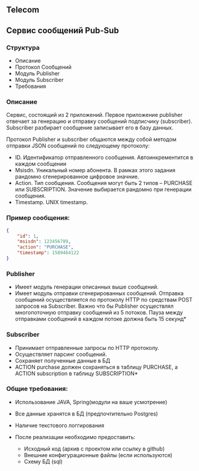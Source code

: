 ## Telecom

## Cервис сообщений Pub-Sub
### Структура 
*	Описание
*	Протокол Сообщений
*	Модуль Publisher 
*	Модуль Subscriber 
*	Требования

### Описание

Cервис, состоящий из 2 приложений. Первое приложение publisher отвечает за генерацию и отправку 
сообщений подписчику (subscriber). Subscriber разбирает сообщение записывает его в базу данных.

Протокол
Publisher и subscriber общаются между собой методом отправки JSON сообщений по следующему протоколу:

*	ID. Идентификатор отправленного сообщения. Автоинкрементится в каждом сообщении
*   Msisdn. Уникальный номер абонента. В рамках этого задания рандомно сгенерированное цифровое значние.
*   Action. Тип сообщения. Сообщения могут быть 2 типов – PURCHASE или SUBSCRIPTION. Значение выбирается рандомно при генерации сообщения.
*   Timestamp. UNIX timestamp.

### Пример сообщения:
```json
{
    "id": 1,
    "msisdn": 123456789,
    "action": "PURCHASE",
    "timestamp": 1589464122
}
```



### Publisher
*	Имеет модуль генерации описанных выше сообщений.
*	Имеет модуль отправки сгенерированных сообщений. Отправка сообщений осуществляется по протоколу HTTP по средствам POST запросов на Subscriber. Важно что бы Publisher осуществлял многопоточную отправку сообщений из 5 потоков. Пауза между отправками сообщений в каждом потоке должна быть 15 секунд*
### Subscriber 
*	Принимает отправленные запросы по HTTP протоколу.
*	Осуществляет парсинг сообщений.
*	Сохраняет полученные данные в БД
*	ACTION purchase должен сохраняться в таблицу PURCHASE, а ACTION  subscription в таблицу SUBSCRIPTION*
### Общие требования: 
*	Использование JAVA, Spring(модули на ваше усмотрение)
*	Все данные хранятся в БД (предпочтительно Postgres) 
*	Наличие текстового логгирования 
	
	
* После реализации необходимо предоставить: 
  * Исходный код (архив с проектом или ссылку в github) 
  *	Внешние конфигурационные файлы (если используются) 
  *	Схему БД (sql) 

